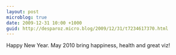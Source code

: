 ```yaml
---
layout: post
microblog: true
date: 2009-12-31 10:00 +1000
guid: http://desparoz.micro.blog/2009/12/31/t7234617370.html
---
```

Happy New Year. May 2010 bring happiness, health and great viz!
